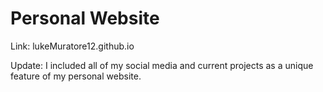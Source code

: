 # Personal Website
Link: lukeMuratore12.github.io

Update: I included all of my social media and current projects as a unique feature of my personal website.
